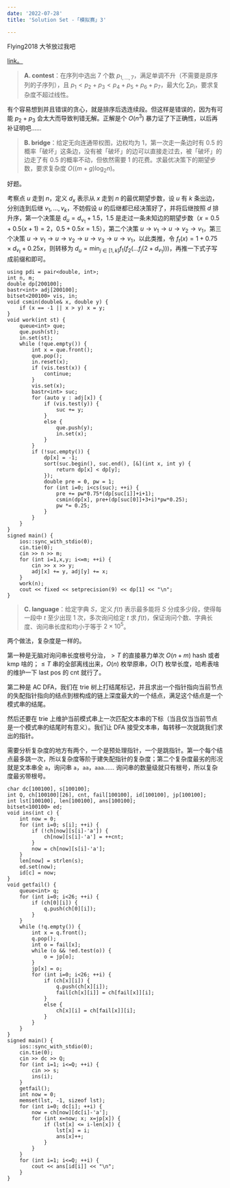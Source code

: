 ```yaml
---
date: '2022-07-28'
title: 'Solution Set -「模拟赛」3'

---
```




Flying2018 大爷放过我吧

[link。](http://222.180.160.110:1024/contest/2766)

> **A. contest**：在序列中选出 $7$ 个数 $p_{1, \dots, 7}$，满足单调不升（不需要是原序列的子序列），且 $p_1 < p_2+p_3 < p_4+p_5+p_6+p_7$，最大化 $\sum p_i$，要求复杂度不超过线性。

有个容易想到并且错误的贪心，就是排序后选连续段。但这样是错误的，因为有可能 $p_2+p_3$ 会太大而导致判错无解。正解是个 $O(n^3)$ 暴力证了下正确性，以后再补证明吧……

> **B. bridge**：给定无向连通带权图，边权均为 $1$，第一次走一条边时有 $0.5$ 的概率「破坏」这条边，没有被「破坏」的边可以直接走过去，被「破坏」的边走了有 $0.5$ 的概率不动，但依然需要 $1$ 的花费。求最优决策下的期望步数，要求复杂度 $O((m+g) \log_2 n)$。

好题。

考察点 $u$ 走到 $n$，定义 $d_x$ 表示从 $x$ 走到 $n$ 的最优期望步数，设 $u$ 有 $k$ 条出边，分别连到后继 $v_1, \dots, v_k$，不妨假设 $u$ 的后继都已经决策好了，并将后继按照 $d$ 排升序，第一个决策是 $d_u = d_{v_1}+1.5$，$1.5$ 是走过一条未知边的期望步数（$x = 0.5+0.5(x+1) = 2$，$0.5+0.5x = 1.5$），第二个决策 $u \rightarrow v_1 \rightarrow u \rightarrow v_2 \rightarrow v_1$，第三个决策 $u \rightarrow v_1 \rightarrow u \rightarrow v_2 \rightarrow u \rightarrow v_3 \rightarrow u \rightarrow v_1$，以此类推，令 $f_t(x) = 1+0.75 \times d_{v_t}+0.25x$，则转移为 $\displaystyle d_u = \min_{j \in [1, k]} f_1(f_2(...f_j(2+d_{v_1})))$，再推一下式子写成前缀和即可。

```cpp[class="line-numbers"]
using pdi = pair<double, int>;
int n, m;
double dp[200100];
bastr<int> adj[200100];
bitset<200100> vis, in;
void csmin(double& x, double y) {
    if (x == -1 || x > y) x = y;
}
void work(int st) {
    queue<int> que;
    que.push(st);
    in.set(st);
    while (!que.empty()) {
        int x = que.front();
        que.pop();
        in.reset(x);
        if (vis.test(x)) {
            continue;
        }
        vis.set(x);
        bastr<int> suc;
        for (auto y : adj[x]) {
            if (vis.test(y)) {
                suc += y;
            }
            else {
                que.push(y);
                in.set(x);
            }
        }
        if (!suc.empty()) {
            dp[x] = -1;
            sort(suc.begin(), suc.end(), [&](int x, int y) {
                return dp[x] < dp[y];
            });
            double pre = 0, pw = 1;
            for (int i=0; i<cs(suc); ++i) {
                pre += pw*0.75*(dp[suc[i]]+i+1);
                csmin(dp[x], pre+(dp[suc[0]]+3+i)*pw*0.25);
                pw *= 0.25;
            }
        }
    }
}
signed main() {
    ios::sync_with_stdio(0);
    cin.tie(0);
    cin >> n >> m;
    for (int i=1,x,y; i<=m; ++i) {
        cin >> x >> y;
        adj[x] += y, adj[y] += x;
    }
    work(n);
    cout << fixed << setprecision(9) << dp[1] << "\n";
}
```

> **C. language**：给定字典 $S$，定义 $f(t)$ 表示最多能将 $S$ 分成多少段，使得每一段中 $t$ 至少出现 $1$ 次，多次询问给定 $t$ 求 $f(t)$，保证询问个数、字典长度、询问串长度和均小于等于 $2 \times 10^5$。

两个做法，复杂度是一样的。

第一种是无脑对询问串长度根号分治，$> T$ 的直接暴力单次 $O(n+m)$ hash 或者 kmp 啥的；$\leqslant T$ 串的全部离线出来，$O(n)$ 枚举原串，$O(T)$ 枚举长度，哈希表啥的维护一下 last pos 的 cnt 就行了。

第二种是 AC DFA，我们在 trie 树上打结尾标记，并且求出一个指针指向当前节点的失配指针指向的结点到根构成的链上深度最大的一个结点，满足这个结点是一个模式串的结尾。

然后还要在 trie 上维护当前模式串上一次匹配文本串的下标（当且仅当当前节点是一个模式串的结尾时有意义）。我们让 DFA 接受文本串，每转移一次就跳我们求出的指针。

需要分析复杂度的地方有两个，一个是预处理指针，一个是跳指针。第一个每个结点最多跳一次，所以复杂度等阶于建失配指针的复杂度；第二个复杂度最劣的形况就是文本串全 $\texttt{a}$，询问串 $\texttt{a}$，$\texttt{aa}$，$\texttt{aaa}$…… 询问串的数量级就只有根号，所以复杂度最劣带根号。

```cpp[class="line-numbers"]
char dc[100100], s[100100];
int Q, ch[100100][26], cnt, fail[100100], id[100100], jp[100100];
int lst[100100], len[100100], ans[100100];
bitset<100100> ed;
void ins(int c) {
    int now = 0;
    for (int i=0; s[i]; ++i) {
        if (!ch[now][s[i]-'a']) {
            ch[now][s[i]-'a'] = ++cnt;
        }
        now = ch[now][s[i]-'a'];
    }
    len[now] = strlen(s);
    ed.set(now);
    id[c] = now;
}
void getfail() {
    queue<int> q;
    for (int i=0; i<26; ++i) {
        if (ch[0][i]) {
            q.push(ch[0][i]);
        }
    }
    while (!q.empty()) {
        int x = q.front();
        q.pop();
        int o = fail[x];
        while (o && !ed.test(o)) {
            o = jp[o];
        }
        jp[x] = o;
        for (int i=0; i<26; ++i) {
            if (ch[x][i]) {
                q.push(ch[x][i]);
                fail[ch[x][i]] = ch[fail[x]][i];
            }
            else {
                ch[x][i] = ch[fail[x]][i];
            }
        }
    }
}
signed main() {
    ios::sync_with_stdio(0);
    cin.tie(0);
    cin >> dc >> Q;
    for (int i=1; i<=Q; ++i) {
        cin >> s;
        ins(i);
    }
    getfail();
    int now = 0;
    memset(lst, -1, sizeof lst);
    for (int i=0; dc[i]; ++i) {
        now = ch[now][dc[i]-'a'];
        for (int x=now; x; x=jp[x]) {
            if (lst[x] <= i-len[x]) {
                lst[x] = i;
                ans[x]++;
            }
        }
    }
    for (int i=1; i<=Q; ++i) {
        cout << ans[id[i]] << "\n";
    }
}
```